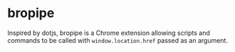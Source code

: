 bropipe
=======

Inspired by dotjs, bropipe is a Chrome extension allowing scripts and
commands to be called with `window.location.href` passed as an argument.
